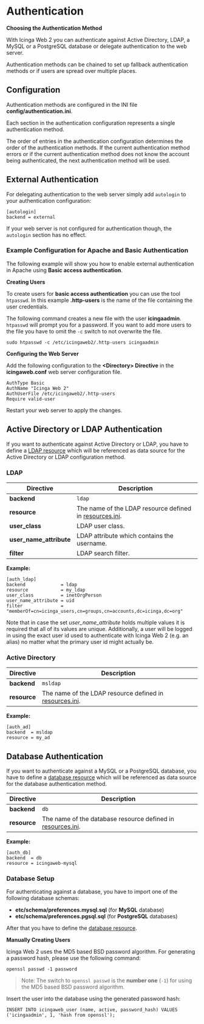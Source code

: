 # <a id="authentication"></a> Authentication

**Choosing the Authentication Method**

With Icinga Web 2 you can authenticate against Active Directory, LDAP, a MySQL or a PostgreSQL database or delegate
authentication to the web server.

Authentication methods can be chained to set up fallback authentication methods
or if users are spread over multiple places.

## <a id="authentication-configuration"></a> Configuration

Authentication methods are configured in the INI file **config/authentication.ini**.

Each section in the authentication configuration represents a single authentication method.

The order of entries in the authentication configuration determines the order of the authentication methods.
If the current authentication method errors or if the current authentication method does not know the account being
authenticated, the next authentication method will be used.

## <a id="authentication-configuration-external-authentication"></a> External Authentication

For delegating authentication to the web server simply add `autologin` to your authentication configuration:

```
[autologin]
backend = external
```

If your web server is not configured for authentication though, the `autologin` section has no effect.

### <a id="authentication-configuration-external-authentication-example"></a> Example Configuration for Apache and Basic Authentication

The following example will show you how to enable external authentication in Apache
using **Basic access authentication**.

**Creating Users**

To create users for **basic access authentication** you can use the tool `htpasswd`. In this example **.http-users** is
the name of the file containing the user credentials.

The following command creates a new file with the user **icingaadmin**. `htpasswd` will prompt you for a password.
If you want to add more users to the file you have to omit the `-c` switch to not overwrite the file.

```
sudo htpasswd -c /etc/icingaweb2/.http-users icingaadmin
```

**Configuring the Web Server**

Add the following configuration to the **&lt;Directory&gt; Directive** in the **icingaweb.conf** web server
configuration file.

```
AuthType Basic
AuthName "Icinga Web 2"
AuthUserFile /etc/icingaweb2/.http-users
Require valid-user
```

Restart your web server to apply the changes.

## <a id="authentication-configuration-ad-or-ldap-authentication"></a> Active Directory or LDAP Authentication

If you want to authenticate against Active Directory or LDAP, you have to define a
[LDAP resource](resources.md#resources-configuration-ldap) which will be referenced as data source for the
Active Directory or LDAP configuration method.

### <a id="authentication-configuration-ldap-authentication"></a> LDAP

Directive               | Description
------------------------|------------
**backend**             | `ldap`
**resource**            | The name of the LDAP resource defined in [resources.ini](resources.md#resources).
**user_class**          | LDAP user class.
**user_name_attribute** | LDAP attribute which contains the username.
**filter**              | LDAP search filter.

**Example:**

```
[auth_ldap]
backend             = ldap
resource            = my_ldap
user_class          = inetOrgPerson
user_name_attribute = uid
filter              = "memberOf=cn=icinga_users,cn=groups,cn=accounts,dc=icinga,dc=org"
```

Note that in case the set *user_name_attribute* holds multiple values it is required that all of its
values are unique. Additionally, a user will be logged in using the exact user id used to authenticate
with Icinga Web 2 (e.g. an alias) no matter what the primary user id might actually be.

### <a id="authentication-configuration-ad-authentication"></a> Active Directory

Directive               | Description
------------------------|------------
**backend**             | `msldap`
**resource**            | The name of the LDAP resource defined in [resources.ini](resources.md#resources).

**Example:**

```
[auth_ad]
backend  = msldap
resource = my_ad
```

## <a id="authentication-configuration-db-authentication"></a> Database Authentication

If you want to authenticate against a MySQL or a PostgreSQL database, you have to define a
[database resource](resources.md#resources-configuration-database) which will be referenced as data source for the database
authentication method.

Directive               | Description
------------------------|------------
**backend**             | `db`
**resource**            | The name of the database resource defined in [resources.ini](resources.md#resources).

**Example:**

```
[auth_db]
backend  = db
resource = icingaweb-mysql
```

### <a id="authentication-configuration-db-setup"></a> Database Setup

For authenticating against a database, you have to import one of the following database schemas:

* **etc/schema/preferences.mysql.sql** (for **MySQL** database)
* **etc/schema/preferences.pgsql.sql** (for **PostgreSQL** databases)

After that you have to define the [database resource](resources.md#resources-configuration-database).

**Manually Creating Users**

Icinga Web 2 uses the MD5 based BSD password algorithm. For generating a password hash, please use the following
command:

```
openssl passwd -1 password
```

> Note: The switch to `openssl passwd` is the **number one** (`-1`) for using the MD5 based BSD password algorithm.

Insert the user into the database using the generated password hash:

```
INSERT INTO icingaweb_user (name, active, password_hash) VALUES ('icingaadmin', 1, 'hash from openssl');
```
